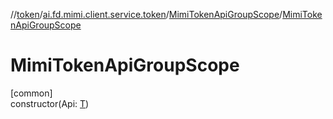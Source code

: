 //[token](../../../index.md)/[ai.fd.mimi.client.service.token](../index.md)/[MimiTokenApiGroupScope](index.md)/[MimiTokenApiGroupScope](-mimi-token-api-group-scope.md)

# MimiTokenApiGroupScope

[common]\
constructor(Api: [T](index.md))

